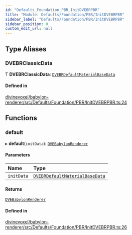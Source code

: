 ```yaml
---
id: "Defaults_Foundation_PBR_InitDVEBRPBR"
title: "Module: Defaults/Foundation/PBR/InitDVEBRPBR"
sidebar_label: "Defaults/Foundation/PBR/InitDVEBRPBR"
sidebar_position: 0
custom_edit_url: null
---
```


## Type Aliases

### DVEBRClassicData

Ƭ **DVEBRClassicData**: [`DVEBRDefaultMaterialBaseData`](Defaults_Foundation_Types_DVEBRDefaultMaterial_types.md#dvebrdefaultmaterialbasedata)

#### Defined in

[divinevoxel/babylon-renderer/src/Defaults/Foundation/PBR/InitDVEBRPBR.ts:24](https://github.com/lucasdamianjohnson/DivineVoxelEngine/blob/596fa7391478620ed460dfb4856ff0a763b91c49/divinevoxel/babylon-renderer/src/Defaults/Foundation/PBR/InitDVEBRPBR.ts#L24)

## Functions

### default

▸ **default**(`initData`): [`DVEBabylonRenderer`](../classes/DVEBabylonRenderer.DVEBabylonRenderer.md)

#### Parameters

| Name | Type |
| :------ | :------ |
| `initData` | [`DVEBRDefaultMaterialBaseData`](Defaults_Foundation_Types_DVEBRDefaultMaterial_types.md#dvebrdefaultmaterialbasedata) |

#### Returns

[`DVEBabylonRenderer`](../classes/DVEBabylonRenderer.DVEBabylonRenderer.md)

#### Defined in

[divinevoxel/babylon-renderer/src/Defaults/Foundation/PBR/InitDVEBRPBR.ts:26](https://github.com/lucasdamianjohnson/DivineVoxelEngine/blob/596fa7391478620ed460dfb4856ff0a763b91c49/divinevoxel/babylon-renderer/src/Defaults/Foundation/PBR/InitDVEBRPBR.ts#L26)
